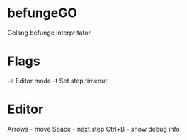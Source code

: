 # befungeGO
Golang befunge interpritator

# Flags
-e Editor mode
-t Set step timeout

# Editor
Arrows - move
Space  - next step
Ctrl+B - show debug info
